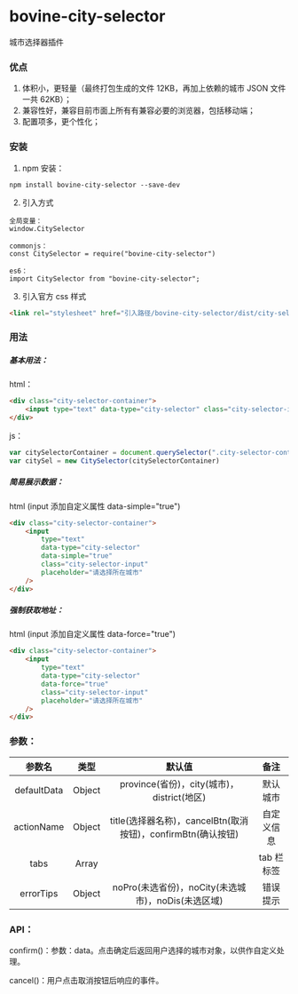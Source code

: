 ﻿# bovine-city-selector

城市选择器插件

### 优点

1. 体积小，更轻量（最终打包生成的文件 12KB，再加上依赖的城市 JSON 文件一共 62KB）；
2. 兼容性好，兼容目前市面上所有有兼容必要的浏览器，包括移动端；
3. 配置项多，更个性化；

### 安装

1.  npm 安装：

```
npm install bovine-city-selector --save-dev
```

2.  引入方式

```
全局变量：
window.CitySelector
```
```
commonjs：
const CitySelector = require("bovine-city-selector")
```
```
es6：
import CitySelector from "bovine-city-selector";
```

3.  引入官方 css 样式

```html
<link rel="stylesheet" href="引入路径/bovine-city-selector/dist/city-selector.css" />
```

### 用法

##### 基本用法：

html：

```html
<div class="city-selector-container">
	<input type="text" data-type="city-selector" class="city-selector-input" placeholder="请选择所在城市" />
</div>
```

js：

```javascript
var citySelectorContainer = document.querySelector(".city-selector-container")
var citySel = new CitySelector(citySelectorContainer)
```

##### 简易展示数据：

html (input 添加自定义属性 data-simple="true")

```html
<div class="city-selector-container">
	<input
		type="text"
		data-type="city-selector"
		data-simple="true"
		class="city-selector-input"
		placeholder="请选择所在城市"
	/>
</div>
```

##### 强制获取地址：

html (input 添加自定义属性 data-force="true")

```html
<div class="city-selector-container">
	<input
		type="text"
		data-type="city-selector"
		data-force="true"
		class="city-selector-input"
		placeholder="请选择所在城市"
	/>
</div>
```

### 参数：

|   参数名    |  类型  |                            默认值                            |    备注    |
| :---------: | :----: | :----------------------------------------------------------: | :--------: |
| defaultData | Object |          province(省份)，city(城市)，district(地区)          |  默认城市  |
| actionName  | Object | title(选择器名称)，cancelBtn(取消按钮)，confirmBtn(确认按钮) | 自定义信息 |
|    tabs     | Array  |                       [](tabs三个标签)                       | tab 栏标签 |
|  errorTips  | Object |      noPro(未选省份)，noCity(未选城市)，noDis(未选区域)      |  错误提示  |

### API：

confirm()：参数：data。点击确定后返回用户选择的城市对象，以供作自定义处理。

cancel()：用户点击取消按钮后响应的事件。

